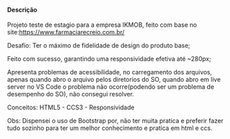 #### Descrição

Projeto teste de estagio para a empresa IKMOB, feito com base no site:https://www.farmaciarecreio.com.br/

Desafio: Ter o máximo de fidelidade de design do produto base;

Feito com sucesso, garantindo uma responsividade efetiva até ~280px;

Apresenta problemas de acessibilidade, no carregamento dos arquivos, apenas quando abro o arquivo pelos diretorios do SO, quando abro em live server no VS Code o problema não ocorre(podendo ser um problema de desempenho do SO), não consegui resolver.

Conceitos: HTML5 - CCS3 - Responsividade

Obs: Dispensei o uso de Bootstrap por, não ter muita pratica e preferir fazer tudo sozinho para ter um melhor conhecimento e pratica em html e ccs.

